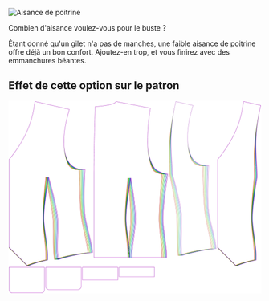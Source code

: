 ![Aisance de poitrine](chestease.svg)

Combien d'aisance voulez-vous pour le buste ?

<Note>

Étant donné qu'un gilet n'a pas de manches, une faible aisance de poitrine offre déjà un bon confort. Ajoutez-en trop, et vous finirez avec des emmanchures béantes.

</Note>

## Effet de cette option sur le patron
![Cette image montre l'effet de cette option en superposant plusieurs variantes qui ont une valeur différente pour cette option](wahid_chestease_sample.svg "Effet de cette option sur le patron")